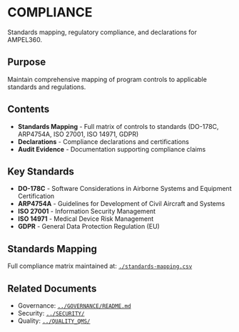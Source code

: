 # COMPLIANCE

Standards mapping, regulatory compliance, and declarations for AMPEL360.

## Purpose

Maintain comprehensive mapping of program controls to applicable standards and regulations.

## Contents

- **Standards Mapping** - Full matrix of controls to standards (DO-178C, ARP4754A, ISO 27001, ISO 14971, GDPR)
- **Declarations** - Compliance declarations and certifications
- **Audit Evidence** - Documentation supporting compliance claims

## Key Standards

- **DO-178C** - Software Considerations in Airborne Systems and Equipment Certification
- **ARP4754A** - Guidelines for Development of Civil Aircraft and Systems
- **ISO 27001** - Information Security Management
- **ISO 14971** - Medical Device Risk Management
- **GDPR** - General Data Protection Regulation (EU)

## Standards Mapping

Full compliance matrix maintained at: [`./standards-mapping.csv`](./standards-mapping.csv)

## Related Documents

- Governance: [`../GOVERNANCE/README.md`](../GOVERNANCE/README.md)
- Security: [`../SECURITY/`](../SECURITY/)
- Quality: [`../QUALITY_QMS/`](../QUALITY_QMS/)
